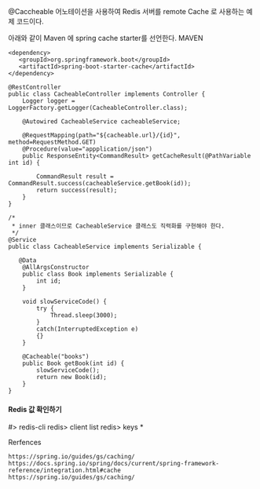 @Caccheable 어노테이션을 사용하여 Redis 서버를 remote Cache 로 사용하는 예제 코드이다.

아래와 같이 Maven 에 spring cache starter를 선언한다.
MAVEN
```
<dependency>
   <groupId>org.springframework.boot</groupId>
   <artifactId>spring-boot-starter-cache</artifactId>
</dependency>

```




```
@RestController
public class CacheableController implements Controller {
	Logger logger = LoggerFactory.getLogger(CacheableController.class);
	
	@Autowired CacheableService cacheableService;
	
	@RequestMapping(path="${cacheable.url}/{id}", method=RequestMethod.GET)
	@Procedure(value="appplication/json")
	public ResponseEntity<CommandResult> getCacheResult(@PathVariable int id) {
		
		CommandResult result = CommandResult.success(cacheableService.getBook(id));
		return success(result);
	}
}

/*
 * inner 클래스이므로 CacheableService 클래스도 직력화를 구현해야 한다. 
 */
@Service
public class CacheableService implements Serializable {

   @Data
	@AllArgsConstructor
	public class Book implements Serializable {
		int id;
	}
	
	void slowServiceCode() {
		try {
			Thread.sleep(3000);
		}
		catch(InterruptedException e)
		{}
	}
	
	@Cacheable("books")
	public Book getBook(int id) {
		slowServiceCode();
		return new Book(id);
	}	
}

```

#### Redis 값 확인하기 ####
#> redis-cli
redis> client list
redis> keys *



Rerfences
```
https://spring.io/guides/gs/caching/
https://docs.spring.io/spring/docs/current/spring-framework-reference/integration.html#cache
https://spring.io/guides/gs/caching/
```
